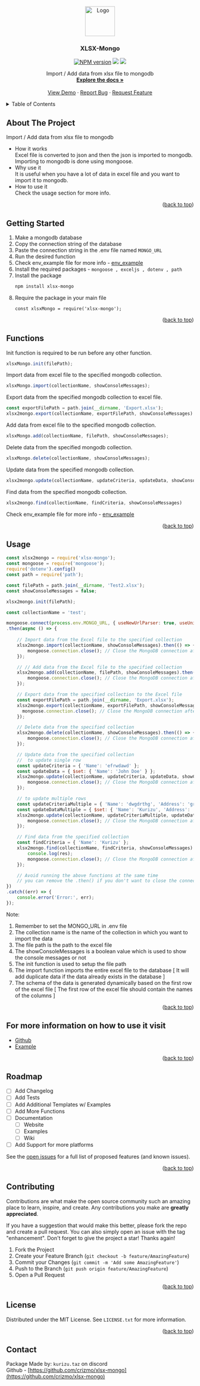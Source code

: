 <a name="readme-top"></a>

<br />
<div align="center">
  <a href="https://github.com/crizmo/xlsx-mongo">
    <img src="https://cdn.discordapp.com/attachments/1126788880906080366/1126788914137546792/logo.png" alt="Logo" width="80" height="80">
  </a>

  <h3 align="center">XLSX-Mongo</h3>
  <p align="center">
    <a href="https://www.npmjs.com/package/xlsx-mongo"><img src="https://img.shields.io/npm/v/xlsx-mongo.svg?maxAge=3600&style=for-the-badge" alt="NPM version" /></a>
    <a href="https://www.npmjs.com/package/xlsx-mongo"><img src="https://img.shields.io/npm/dt/xlsx-mongo?style=for-the-badge" /></a>
    <a href="https://www.npmjs.com/package/xlsx-mongo"><img src="https://img.shields.io/npm/l/xlsx-mongo?style=for-the-badge" /></a>
  </p>
  <p align="center">
    Import / Add data from xlsx file to mongodb
    <br />
    <a href="https://github.com/crizmo/xlsx-mongo"><strong>Explore the docs »</strong></a>
    <br />
    <br />
    <a href="https://github.com/crizmo/xlsx-mongo">View Demo</a>
    ·
    <a href="https://github.com/crizmo/xlsx-mongo/issues">Report Bug</a>
    ·
    <a href="https://github.com/crizmo/xlsx-mongo/issues">Request Feature</a>
  </p>
</div>
    

<!-- TABLE OF CONTENTS -->
<details>
  <summary>Table of Contents</summary>
  <ol>
    <li>
      <a href="#about-the-project">About The Project</a>
    </li>
    <li>
      <a href="#getting-started">Getting Started</a>
      <ul>
        <li><a href="#functions">Functions</a></li>
        <li><a href="#usage">Usage</a></li>
      </ul>
    </li>
    <li><a href="#roadmap">Roadmap</a></li>
    <li><a href="#contributing">Contributing</a></li>
    <li><a href="#license">License</a></li>
    <li><a href="#contact">Contact</a></li>
  </ol>
</details>


<!-- ABOUT THE PROJECT -->
## About The Project

Import / Add data from xlsx file to mongodb
- How it works <br>
Excel file is converted to json and then the json is imported to mongodb. <br>
Importing to mongodb is done using mongoose. <br>
- Why use it <br>
It is useful when you have a lot of data in excel file and you want to import it to mongodb. <br>
- How to use it <br>
Check the usage section for more info. <br>

<p align="right">(<a href="#readme-top">back to top</a>)</p>

## Getting Started

1. Make a mongodb database
2. Copy the connection string of the database
3. Paste the connection string in the .env file named `MONGO_URL`
4. Run the desired function
5. Check env_example file for more info - <a href="/tests/.env_example">env_example</a>
6. Install the required packages - `mongoose , exceljs , dotenv , path`
7. Install the package <br>
   ```sh
   npm install xlsx-mongo
   ```
8. Require the package in your main file <br>
   ```JS
   const xlsxMongo = require('xlsx-mongo');
   ```
<p align="right">(<a href="#readme-top">back to top</a>)</p>

## Functions

Init function is required to be run before any other function. <br>
```javascript
xlsxMongo.init(filePath);
```

Import data from excel file to the specified mongodb collection. <br>
```javascript
xlsxMongo.import(collectionName, showConsoleMessages);
```

Export data from the specified mongodb collection to excel file. <br>
```javascript
const exportFilePath = path.join(__dirname, 'Export.xlsx');
xlsx2mongo.export(collectionName, exportFilePath, showConsoleMessages)
```

Add data from excel file to the specified mongodb collection. <br>
```javascript
xlsxMongo.add(collectionName, filePath, showConsoleMessages);
```

Delete data from the specified mongodb collection. <br>
```javascript
xlsxMongo.delete(collectionName, showConsoleMessages);
```

Update data from the specified mongodb collection. <br>
```javascript
xlsx2mongo.update(collectionName, updateCriteria, updateData, showConsoleMessages)
```

Find data from the specified mongodb collection. <br>
```javascript
xlsx2mongo.find(collectionName, findCriteria, showConsoleMessages)
```

Check env_example file for more info - <a href="/tests/.env_example">env_example</a>

<p align="right">(<a href="#readme-top">back to top</a>)</p>

## Usage

```javascript
const xlsx2mongo = require('xlsx-mongo');
const mongoose = require('mongoose');
require('dotenv').config()
const path = require('path');

const filePath = path.join(__dirname, 'Test2.xlsx');
const showConsoleMessages = false;

xlsx2mongo.init(filePath);

const collectionName = 'test';

mongoose.connect(process.env.MONGO_URL, { useNewUrlParser: true, useUnifiedTopology: true })
.then(async () => {
    
    // Import data from the Excel file to the specified collection
    xlsx2mongo.import(collectionName, showConsoleMessages).then(() => {
        mongoose.connection.close(); // Close the MongoDB connection after import
    });

    // // Add data from the Excel file to the specified collection
    xlsx2mongo.add(collectionName, filePath, showConsoleMessages).then(() => {
        mongoose.connection.close(); // Close the MongoDB connection after adding
    });

    // Export data from the specified collection to the Excel file
    const exportFilePath = path.join(__dirname, 'Export.xlsx');
    xlsx2mongo.export(collectionName, exportFilePath, showConsoleMessages).then(() => {
      mongoose.connection.close(); // Close the MongoDB connection after exporting
    });

    // Delete data from the specified collection
    xlsx2mongo.delete(collectionName, showConsoleMessages).then(() => {
        mongoose.connection.close(); // Close the MongoDB connection after deleting
    });

    // Update data from the specified collection
    //  to update single row
    const updateCriteria = { 'Name': 'efrwdawd' };
    const updateData = { $set: { 'Name': 'John Doe' } };
    xlsx2mongo.update(collectionName, updateCriteria, updateData, showConsoleMessages).then(() => {
        mongoose.connection.close(); // Close the MongoDB connection after updating
    }); 

    // to update multiple rows
    const updateCriteriaMultiple = { 'Name': 'dwgdrthg', 'Address': 'grgdrgd' };
    const updateDataMultiple = { $set: { 'Name': 'Kurizu', 'Address': 'poopy' } };
    xlsx2mongo.update(collectionName, updateCriteriaMultiple, updateDataMultiple, showConsoleMessages).then(() => {
        mongoose.connection.close(); // Close the MongoDB connection after updating
    });

    // Find data from the specified collection
    const findCriteria = { 'Name': 'Kurizu' };   
    xlsx2mongo.find(collectionName, findCriteria, showConsoleMessages).then((res) => {
        console.log(res);
        mongoose.connection.close(); // Close the MongoDB connection after finding
    });

    // Avoid running the above functions at the same time
    // you can remove the .then() if you don't want to close the connection
})
.catch((err) => {
    console.error('Error:', err);
});
```

Note: 
1. Remember to set the MONGO_URL in .env file
2. The collection name is the name of the collection in which you want to import the data
3. The file path is the path to the excel file
4. The showConsoleMessages is a boolean value which is used to show the console messages or not
5. The init function is used to setup the file path
6. The import function imports the entire excel file to the database 
[ It will add duplicate data if the data already exists in the database ]
7. The schema of the data is generated dynamically based on the first row of the excel file 
[ The first row of the excel file should contain the names of the columns ]

<p align="right">(<a href="#readme-top">back to top</a>)</p>

## For more information on how to use it visit

- [Github](https://github.com/crizmo/xlsx-mongo)
- [Example](https://github.com/crizmo/xlsx-mongo/tree/main/tests)

<p align="right">(<a href="#readme-top">back to top</a>)</p>

## Roadmap

- [ ] Add Changelog
- [ ] Add Tests
- [ ] Add Additional Templates w/ Examples
- [ ] Add More Functions
- [ ] Documentation
    - [ ] Website
    - [ ] Examples
    - [ ] Wiki
- [ ] Add Support for more platforms

See the [open issues](https://github.com/crizmo/xlsx-mongo/issues) for a full list of proposed features (and known issues).

<p align="right">(<a href="#readme-top">back to top</a>)</p>

## Contributing

Contributions are what make the open source community such an amazing place to learn, inspire, and create. Any contributions you make are **greatly appreciated**.

If you have a suggestion that would make this better, please fork the repo and create a pull request. You can also simply open an issue with the tag "enhancement".
Don't forget to give the project a star! Thanks again!

1. Fork the Project
2. Create your Feature Branch (`git checkout -b feature/AmazingFeature`)
3. Commit your Changes (`git commit -m 'Add some AmazingFeature'`)
4. Push to the Branch (`git push origin feature/AmazingFeature`)
5. Open a Pull Request

<p align="right">(<a href="#readme-top">back to top</a>)</p>


<!-- LICENSE -->
## License

Distributed under the MIT License. See `LICENSE.txt` for more information.
<p align="right">(<a href="#readme-top">back to top</a>)</p>

## Contact
Package Made by: `kurizu.taz` on discord <br>
Github - [https://github.com/crizmo/xlsx-mongo](https://github.com/crizmo/xlsx-mongo)